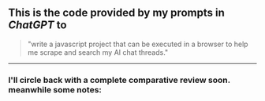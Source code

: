 ## This is the code provided by my prompts in ***ChatGPT*** to 

> "write a javascript project that can be executed in a browser to help me scrape and search my AI chat threads."


---

### I'll circle back with a complete comparative review soon. meanwhile some notes:
